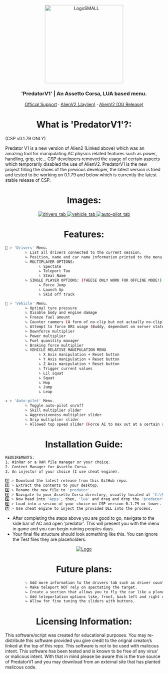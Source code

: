 <br />
<div align="center">
  <a href="https://discord.gg/fZDeS4vtqV">
    <img src="https://github.com/Jay0Hx/Nemesis/assets/119745695/85588a88-4519-4e75-9916-ab50826b28e8" alt="LogoSMALL" width="250" height="250">
  </a>
  <h3 align="center">'PredatorV1' | An Assetto Corsa, LUA based menu.</h3>
  <p align="center">
    <a href="https://discord.gg/fZDeS4vtqV">Official Support</a>
        ·
    <a href="https://github.com/Jay0Hx/alien_v2">AlienV2 (Jaylien)</a>
        ·
    <a href="https://www.unknowncheats.me/forum/other-games/511184-assetto-corsa-alien-torque-grip-downforce.html">AlienV2 (OG Release)</a>
  </p>
</div>

<h1 align="center">What is 'PredatorV1'?:</a></h1>
(CSP v0.1.79 ONLY)

Predator V1 is a new version of Alien2 (Linked above) which was an amazing tool for manipulating AC physics related features such as power, handling, grip, etc... CSP developers removed the usage of certain aspects which temporarily disabled the use of AlienV2. PredatorV1 is the new project filling the shoes of the previous developer, the latest version is tried and tested to be working on 0.1.79 and below which is currently the latest stable release of CSP.

<h1 align="center">Images:</a></h1>

<div align="center">
  <a href="https://discord.gg/fZDeS4vtqV">
    <img src="https://github.com/Jay0Hx/PredatorV1/assets/119745695/fc36d8c2-2b0a-4d66-a689-0bc657cc550b" alt="drivers_tab">
    <img src="https://github.com/Jay0Hx/PredatorV1/assets/119745695/74b96ee0-e7c8-40d7-9aca-953e924f6484" alt="vehicle_tab">
    <img src="https://github.com/Jay0Hx/PredatorV1/assets/119745695/8b7d6ebe-e97f-48ee-8fb4-126b51c29d2c" alt="auto-pilot_tab">
  </a>
</div>

<h1 align="center">Features:</a></h1>

   ```sh
   🛞 > 'Drivers' Menu.
            ∟ List all drivers connected to the current session.
            ∟ Position, name and car name information printed to the menu.
            ∟ MULTIPLAYER OPTIONS:
                  ∟ Spectate
                  ∟ Teleport Too
                  ∟ Steal Name
            ∟ SINGLE PLAYER OPTIONS: (THEESE ONLY WORK FOR OFFLINE MODE!)
                  ∟ Force Jump
                  ∟ Launch Up
                  ∟ Skid off track

   🚗 > 'Vehicle' Menu.
            ∟ Optimal tyre pressure
            ∟ Disable body and engine damage
            ∟ Freeze fuel amount
            ∟ Counter rammers (A form of no-clip but not actually no-clip)
            ∟ Attempt to force DRS usage (Buddy, dependant on server state)
            ∟ Downforce multiplier
            ∟ Power multiplier
            ∟ Fuel quanitity manager
            ∟ Braking force multiplier
            ∟ VEHICLE RELATIVE MANIPULATION MENU
                  ∟ X Axis manipulation + Reset button
                  ∟ Y Axis manipulation + Reset button
                  ∟ Z Axis manipulation + Reset button
                  ∟ Trigger current values
                  ∟ Lil squat
                  ∟ Squat
                  ∟ Hop
                  ∟ Jump
                  ∟ Leap

   ✈️ > 'Auto-pilot' Menu.
            ∟ Toggle auto-pilot on/off
            ∟ Skill multiplier slider
            ∟ Aggressiveness multiplier slider
            ∟ Grip multiplier slider
            ∟ Allowed top speed slider (Force AI to max out at a certain speed)
   ```


<h1 align="center">Installation Guide:</a></h1> 

   ```sh
REQUIREMENTS:
   1. WinRar or a RAR file manager or your choice.
   2. Content Manager for Assetto Corsa.
   3. An injector of your choice (I use cheat engine).

   1️⃣ > Download the latest release from this GitHub repo.
   2️⃣ > Extract the contents to your desktop.
   3️⃣ > Rename the new file to 'predator'.
   4️⃣ > Navigate to your Assetto Corsa directory, usually located at 'C:\SteamLibrary\steamapps\common\assettocorsa'
   5️⃣ > Now head into 'Apps', then, 'lua' and drag and drop the 'predator' file into this directory.
   6️⃣ > Load into a sesion of your choice on CSP version 0.1.79 or lower.
   7️⃣ > Use cheat engine to inject the provided DLL into the process.
   ```
+ After completing the steps above you are good to go, navigate to the side bar of AC and open 'predator'. This will present you with the menu in game and you can begin ruining peoples days.
+ Your final file structure should look something like this. You can ignore the Test files they are placeholders.

<div align="center">
  <a href="https://discord.gg/fZDeS4vtqV">
    <img src="https://github.com/Jay0Hx/PredatorV1/assets/119745695/5322e994-d2b8-40d3-ab62-a3a2abf5e08d" alt="Logo">
  </a>
</div>

<h1 align="center">Future plans:</a></h1>

   ```sh
            ∟ Add more information to the drivers tab such as driver country, flag etc...
            ∟ Make teleport NOT rely on spectating the target.
            ∟ Create a section that allows you to fly the car like a plane.
            ∟ Add teleportation options like, front, back left and right of target.
            ∟ Allow for fine tuning the sliders with buttons.
   ```


<h1 align="center">Licensing Information:</a></h1>
This software/script was created for educational purposes. You may re-distribute this software provided you give credit to the orignal creator/s linked at the top of this repo. This software is not to be used with malicous intent. This software has been tested and is known to be free of any virus' or malicous intent. With that in mind please be aware this is the true source of PredatorV1 and you may download from an external site that has planted malicous code.

